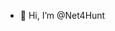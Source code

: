 - 👋 Hi, I’m @Net4Hunt
<!---- 👀 I’m interested in ...
- 🌱 I’m currently learning ...
- 💞️ I’m looking to collaborate on ...
- 📫 How to reach me ...
- 😄 Pronouns: ...
- ⚡ Fun fact: ...

Net4Hunt/Net4Hunt is a ✨ special ✨ repository because its `README.md` (this file) appears on your GitHub profile.
You can click the Preview link to take a look at your changes.
--->
